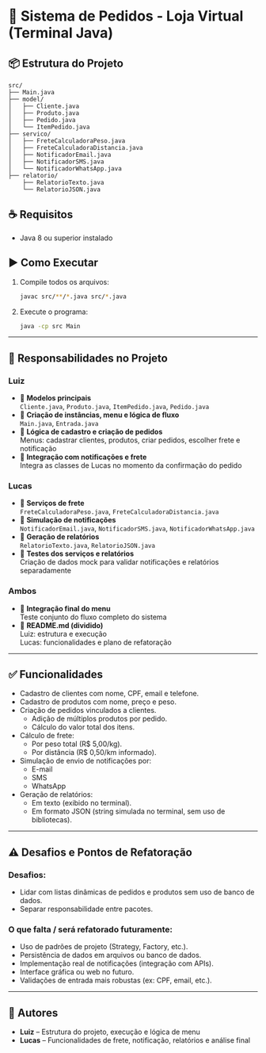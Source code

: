 # 🛒 Sistema de Pedidos - Loja Virtual (Terminal Java)

## 📦 Estrutura do Projeto

```
src/
├── Main.java
├── model/
│   ├── Cliente.java
│   ├── Produto.java
│   ├── Pedido.java
│   └── ItemPedido.java
├── servico/
│   ├── FreteCalculadoraPeso.java
│   ├── FreteCalculadoraDistancia.java
│   ├── NotificadorEmail.java
│   ├── NotificadorSMS.java
│   └── NotificadorWhatsApp.java
├── relatorio/
    ├── RelatorioTexto.java
    └── RelatorioJSON.java
```

## ☕ Requisitos
- Java 8 ou superior instalado

## ▶️ Como Executar
1. Compile todos os arquivos:
   ```bash
   javac src/**/*.java src/*.java
   ```

2. Execute o programa:
   ```bash
   java -cp src Main
   ```

---

## 👤 Responsabilidades no Projeto

### Luiz
- 🧱 **Modelos principais**  
  `Cliente.java`, `Produto.java`, `ItemPedido.java`, `Pedido.java`
- 🧪 **Criação de instâncias, menu e lógica de fluxo**  
  `Main.java`, `Entrada.java`
- 🔁 **Lógica de cadastro e criação de pedidos**  
  Menus: cadastrar clientes, produtos, criar pedidos, escolher frete e notificação
- 🧾 **Integração com notificações e frete**  
  Integra as classes de Lucas no momento da confirmação do pedido

### Lucas
- 🚚 **Serviços de frete**  
  `FreteCalculadoraPeso.java`, `FreteCalculadoraDistancia.java`
- 🔔 **Simulação de notificações**  
  `NotificadorEmail.java`, `NotificadorSMS.java`, `NotificadorWhatsApp.java`
- 📄 **Geração de relatórios**  
  `RelatorioTexto.java`, `RelatorioJSON.java`
- 🧪 **Testes dos serviços e relatórios**  
  Criação de dados mock para validar notificações e relatórios separadamente

### Ambos
- 💬 **Integração final do menu**  
  Teste conjunto do fluxo completo do sistema
- 📝 **README.md (dividido)**  
  Luiz: estrutura e execução  
  Lucas: funcionalidades e plano de refatoração

---

## ✅ Funcionalidades

- Cadastro de clientes com nome, CPF, email e telefone.
- Cadastro de produtos com nome, preço e peso.
- Criação de pedidos vinculados a clientes.
  - Adição de múltiplos produtos por pedido.
  - Cálculo do valor total dos itens.
- Cálculo de frete:
  - Por peso total (R$ 5,00/kg).
  - Por distância (R$ 0,50/km informado).
- Simulação de envio de notificações por:
  - E-mail
  - SMS
  - WhatsApp
- Geração de relatórios:
  - Em texto (exibido no terminal).
  - Em formato JSON (string simulada no terminal, sem uso de bibliotecas).

---

## ⚠️ Desafios e Pontos de Refatoração

### Desafios:
- Lidar com listas dinâmicas de pedidos e produtos sem uso de banco de dados.
- Separar responsabilidade entre pacotes.

### O que falta / será refatorado futuramente:
- Uso de padrões de projeto (Strategy, Factory, etc.).
- Persistência de dados em arquivos ou banco de dados.
- Implementação real de notificações (integração com APIs).
- Interface gráfica ou web no futuro.
- Validações de entrada mais robustas (ex: CPF, email, etc.).

---

## 👥 Autores
- **Luiz** – Estrutura do projeto, execução e lógica de menu
- **Lucas** – Funcionalidades de frete, notificação, relatórios e análise final
